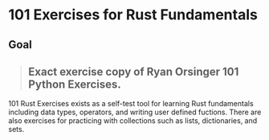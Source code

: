 # 101 Exercises for Rust Fundamentals

## Goal

> ## Exact exercise copy of Ryan Orsinger 101 Python Exercises.

101 Rust Exercises exists as a self-test tool for learning
Rust fundamentals including data types, operators, and writing
user defined fuctions. There are also exercises for practicing
with collections such as lists, dictionaries, and sets.
